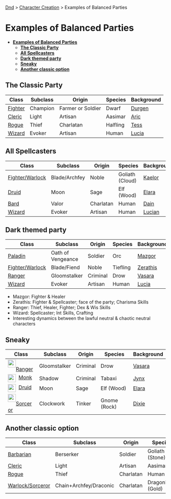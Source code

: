 [Dnd](./readme.md) > [Character Creation](./character-creation.md) > Examples of Balanced Parties

# **Examples of Balanced Parties**

- [**Examples of Balanced Parties**](#examples-of-balanced-parties)
  - [**The Classic Party**](#the-classic-party)
  - [**All Spellcasters**](#all-spellcasters)
  - [**Dark themed party**](#dark-themed-party)
  - [**Sneaky**](#sneaky)
  - [**Another classic option**](#another-classic-option)

## **The Classic Party**

| Class                                                              | Subclass | Origin            | Species  | Background                                                            |
| ------------------------------------------------------------------ | -------- | ----------------- | -------- | --------------------------------------------------------------------- |
| [Fighter](./2024_rules/Character_Examples/DnD_2024_PC_Fighter.pdf) | Champion | Farmer or Soldier | Dwarf    | [Durgen](./2024_rules/Character_Examples/DnD_2024_PC_Fighter_Male.md) |
| [Cleric](./2024_rules/Character_Examples/DnD_2024_PC_Cleric.pdf)   | Light    | Artisan           | Aasimar  | [Aric](./2024_rules/Character_Examples/DnD_2024_PC_Cleric_Male.md)    |
| [Rogue](./2024_rules/Character_Examples/DnD_2024_PC_Rogue.pdf)     | Thief    | Charlatan         | Halfling | [Tess](./2024_rules/Character_Examples/DnD_2024_PC_Rogue_Female.md)   |
| [Wizard](./2024_rules/Character_Examples/DnD_2024_PC_Wizrard.pdf)  | Evoker   | Artisan           | Human    | [Lucia](./2024_rules/Character_Examples/DnD_2024_PC_Wizard_Female.md) |

## **All Spellcasters**

| Class                                                                                    | Subclass      | Origin    | Species         | Background                                                                     |
| ---------------------------------------------------------------------------------------- | ------------- | --------- | --------------- | ------------------------------------------------------------------------------ |
| [Fighter/Warlock](./2024_rules/Character_Examples/DnD_2024_PC_Warlock-Blade-Archfey.pdf) | Blade/Archfey | Noble     | Goliath (Cloud) | [Kaelor](./2024_rules/Character_Examples/DnD_2024_PC_Warlock-Blade-Archfey.md) |
| [Druid](./2024_rules/Character_Examples/DnD_2024_PC_Druid.pdf)                           | Moon          | Sage      | Elf (Wood)      | [Elara](./2024_rules/Character_Examples/DnD_2024_PC_Druid_Female.md)           |
| [Bard](./2024_rules/Character_Examples/DnD_2024_PC_Bard.pdf)                             | Valor         | Charlatan | Human           | [Dain](./2024_rules/Character_Examples/DnD_2024_PC_Bard_Male.md)               |
| [Wizard](./2024_rules/Character_Examples/DnD_2024_PC_Wizrard.pdf)                        | Evoker        | Artisan   | Human           | [Lucian](./2024_rules/Character_Examples/DnD_2024_PC_Wizard_Male.md)           |

## **Dark themed party**

| Class                                                                                  | Subclass          | Origin   | Species  | Background                                                                     |
| -------------------------------------------------------------------------------------- | ----------------- | -------- | -------- | ------------------------------------------------------------------------------ |
| [Paladin](./2024_rules/Character_Examples/DnD_2024_PC_Paladin.pdf)                     | Oath of Vengeance | Soldier  | Orc      | [Mazgor](./2024_rules/Character_Examples/DnD_2024_PC_Paladin_Male.md)          |
| [Fighter/Warlock](./2024_rules/Character_Examples/DnD_2024_PC_Warlock-Blade-Fiend.pdf) | Blade/Fiend       | Noble    | Tiefling | [Zerathis](./2024_rules/Character_Examples/DnD_2024_PC_Warlock-Blade-Fiend.md) |
| [Ranger](./2024_rules/Character_Examples/DnD_2024_PC_Ranger.pdf)                       | Gloomstalker      | Criminal | Drow     | [Vasara](./2024_rules/Character_Examples/DnD_2024_PC_Ranger_Female.md)         |
| [Wizard](./2024_rules/Character_Examples/DnD_2024_PC_Wizrard.pdf)                      | Evoker            | Artisan  | Human    | [Lucia](./2024_rules/Character_Examples/DnD_2024_PC_Wizard_Female.md)          |

- Mazgor: Fighter & Healer
- Zerathis: Fighter & Spellcaster; face of the party; Charisma Skills
- Ranger: Thief, Healer, Fighter; Dex & Wis Skills
- Wizard: Spellcaster; Int Skills, Crafting
- Interesting dynamics between the lawful neutral & chaotic neutral characters

## **Sneaky**

| Class                                                                                                                                                                                                                    | Subclass     | Origin   | Species      | Background                                                                |
| ------------------------------------------------------------------------------------------------------------------------------------------------------------------------------------------------------------------------ | ------------ | -------- | ------------ | ------------------------------------------------------------------------- |
| <image src="./2024_rules/Character_Examples/images/DnD_2024_PC_Ranger_Drow_Female.webp" style="float:left;" width="25px" height="25px">&nbsp; [Ranger](./2024_rules/Character_Examples/DnD_2024_PC_Ranger.pdf)           | Gloomstalker | Criminal | Drow         | [Vasara](./2024_rules/Character_Examples/DnD_2024_PC_Ranger_Female.md)    |
| <image src="./2024_rules/Character_Examples/images/DnD_2024_PC_Monk_Tabaxi_Female.webp" style="float:left;" width="25px" height="25px">&nbsp; [Monk](./2024_rules/Character_Examples/DnD_2024_PC_Monk_Shadow_Female.pdf) | Shadow       | Criminal | Tabaxi       | [Jynx](./2024_rules/Character_Examples/DnD_2024_PC_Monk_Shadow_Female.md) |
| <image src="./2024_rules/Character_Examples/images/DnD_2024_PC_Druid_Female.webp" style="float:left;" width="25px" height="25px">&nbsp; [Druid](./2024_rules/Character_Examples/DnD_2024_PC_Druid.pdf)                   | Moon         | Sage     | Elf (Wood)   | [Elara](./2024_rules/Character_Examples/DnD_2024_PC_Druid_Female.md)      |
| <image src="./2024_rules/Character_Examples/images/DnD_2024_PC_Sorceror_Female.webp" style="float:left;" width="25px" height="25px">&nbsp; [Sorceror](./2024_rules/Character_Examples/DnD_2024_PC_Sorceror_Female.pdf)   | Clockwork    | Tinker   | Gnome (Rock) | [Dixie](./2024_rules/Character_Examples/DnD_2024_PC_Sorceror_Female.md)   |

## **Another classic option**

| Class                                                                       | Subclass               | Origin    | Species           | Background                                                               |
| --------------------------------------------------------------------------- | ---------------------- | --------- | ----------------- | ------------------------------------------------------------------------ |
| [Barbarian](./2024_rules/Character_Examples/DnD_2024_PC_Barbarian.pdf)      | Berserker              | Soldier   | Goliath (Stone)   | [Garra](./2024_rules/Character_Examples/DnD_2024_PC_Barbarian_Female.md) |
| [Cleric](./2024_rules/Character_Examples/DnD_2024_PC_Cleric.pdf)            | Light                  | Artisan   | Aasimar           | [Aria](./2024_rules/Character_Examples/DnD_2024_PC_Cleric_Female.md)     |
| [Rogue](./2024_rules/Character_Examples/DnD_2024_PC_Thief.pdf)              | Thief                  | Charlatan | Human             | [Finnrick](./2024_rules/Character_Examples/DnD_2024_PC_Rogue_Male.md)    |
| [Warlock/Sorceror](./2024_rules/Character_Examples/DnD_2024_PC_Sorlock.pdf) | Chain+Archfey/Draconic | Charlatan | Dragonborn (Gold) | [Zyra](./2024_rules/Character_Examples/DnD_2024_PC_Sorlock_Female.md)    |
